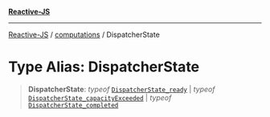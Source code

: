 [**Reactive-JS**](../../README.md)

***

[Reactive-JS](../../README.md) / [computations](../README.md) / DispatcherState

# Type Alias: DispatcherState

> **DispatcherState**: *typeof* [`DispatcherState_ready`](../variables/DispatcherState_ready.md) \| *typeof* [`DispatcherState_capacityExceeded`](../variables/DispatcherState_capacityExceeded.md) \| *typeof* [`DispatcherState_completed`](../variables/DispatcherState_completed.md)
